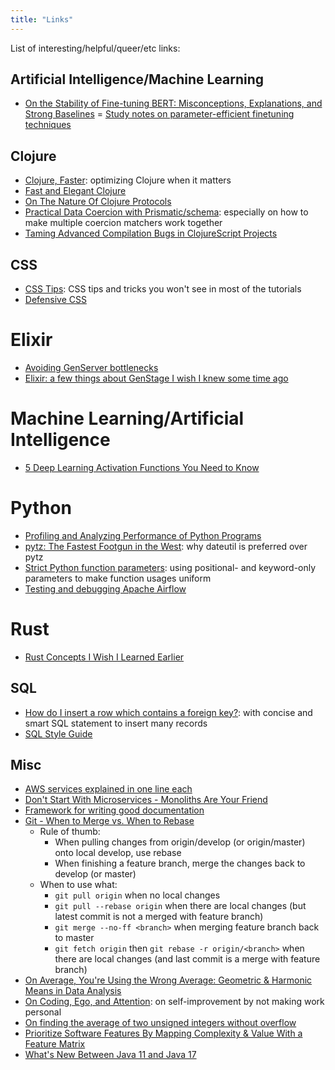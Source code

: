 ```yaml
---
title: "Links"
---
```


List of interesting/helpful/queer/etc links:

## Artificial Intelligence/Machine Learning

- [On the Stability of Fine-tuning BERT: Misconceptions, Explanations, and Strong Baselines](https://arxiv.org/abs/2006.04884)
= [Study notes on parameter-efficient finetuning techniques](https://ljvmiranda921.github.io/notebook/2023/05/01/peft/)

## Clojure

- [Clojure, Faster](https://tech.redplanetlabs.com/2020/09/02/clojure-faster): optimizing Clojure when it matters
- [Fast and Elegant Clojure](https://bsless.github.io/fast-and-elegant-clojure/)
- [On The Nature Of Clojure Protocols](https://flexiana.com/2021/08/on-the-nature-of-clojure-protocols)
- [Practical Data Coercion with Prismatic/schema](https://camdez.com/blog/2015/08/27/practical-data-coercion-with-prismatic-schema): especially on how to make multiple coercion matchers work together
- [Taming Advanced Compilation Bugs in ClojureScript Projects](https://dev.solita.fi/2020/06/25/taming-cljs-advanced-compilation.html)

## CSS
- [CSS Tips](https://markodenic.com/css-tips/): CSS tips and tricks you won't see in most of the tutorials
- [Defensive CSS](https://ishadeed.com/article/defensive-css/)

# Elixir

- [Avoiding GenServer bottlenecks](https://www.cogini.com/blog/avoiding-genserver-bottlenecks/)
- [Elixir: a few things about GenStage I wish I knew some time ago](https://medium.com/@andreichernykh/elixir-a-few-things-about-genstage-id-wish-to-knew-some-time-ago-b826ca7d48ba)

# Machine Learning/Artificial Intelligence
- [5 Deep Learning Activation Functions You Need to Know](https://builtin.com/machine-learning/activation-functions-deep-learning)

# Python

- [Profiling and Analyzing Performance of Python Programs](https://martinheinz.dev/blog/64)
- [pytz: The Fastest Footgun in the West](https://blog.ganssle.io/articles/2018/03/pytz-fastest-footgun.html): why dateutil is preferred over pytz
- [Strict Python function parameters](https://sethmlarson.dev/blog/strict-python-function-parameters): using positional- and keyword-only parameters to make function usages uniform
- [Testing and debugging Apache Airflow](https://godatadriven.com/blog/testing-and-debugging-apache-airflow/)

# Rust

- [Rust Concepts I Wish I Learned Earlier](https://rauljordan.com/rust-concepts-i-wish-i-learned-earlier/)

## SQL

- [How do I insert a row which contains a foreign key?](https://dba.stackexchange.com/a/46415): with concise and smart SQL statement to insert many records
- [SQL Style Guide](https://www.sqlstyle.guide)

## Misc

- [AWS services explained in one line each](https://adayinthelifeof.nl/2020/05/20/aws.html)
- [Don't Start With Microservices - Monoliths Are Your Friend](https://arnoldgalovics.com/microservices-in-production/)
- [Framework for writing good documentation](https://documentation.divio.com)
- [Git - When to Merge vs. When to Rebase](https://www.derekgourlay.com/blog/git-when-to-merge-vs-when-to-rebase/)
  - Rule of thumb:
    - When pulling changes from origin/develop (or origin/master) onto local develop, use rebase
    - When finishing a feature branch, merge the changes back to develop (or master)
  - When to use what:
    - `git pull origin` when no local changes
    - `git pull --rebase origin` when there are local changes (but latest commit is not a merged with feature branch)
    - `git merge --no-ff <branch>` when merging feature branch back to master
    - `git fetch origin` then `git rebase -r origin/<branch>` when there are local changes (and last commit is a merge with feature branch)
- [On Average, You're Using the Wrong Average: Geometric & Harmonic Means in Data Analysis](https://towardsdatascience.com/on-average-youre-using-the-wrong-average-geometric-harmonic-means-in-data-analysis-2a703e21ea0)
- [On Coding, Ego, and Attention](https://josebrowne.com/on-coding-ego-and-attention): on self-improvement by not making work personal
- [On finding the average of two unsigned integers without overflow](https://devblogs.microsoft.com/oldnewthing/20220207-00/?p=106223)
- [Prioritize Software Features By Mapping Complexity & Value With a Feature Matrix](https://spin.atomicobject.com/2021/01/27/prioritize-software-features/)
- [What's New Between Java 11 and Java 17](https://mydeveloperplanet.com/2021/09/28/whats-new-between-java-11-and-java-17/)
